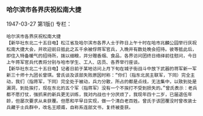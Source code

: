 ### 哈尔滨市各界庆祝松南大捷

1947-03-27
第1版()
专栏：

    哈尔滨市各界庆祝松南大捷
    【新华社东北二十五日电】松江省及哈尔滨市各界人士于昨日上午十时在哈市兆麟公园举行庆祝松南大捷大会，并欢迎前日抵此之五千余被俘蒋军官兵，入晚并有数处晚会招待。彼等抵此后，即住入特备暖气的招待所，拨以细粮，并分赠香烟、食品，各界访问团终日络绎前往慰问，今日上午蒋军官兵代表将分别与哈市学生、工人、店员、各界举行座谈。
    【新华社东北二十五日电】记者日前于某地访问上月下旬在城子街战斗中放下武器的蒋军新一军新三十师十九团长曾琪。曾氏谈及该部失败原因时称：“你们（指东北民主联军，下同）完全主动，我们（指蒋军，下同）完全处于被动，兵力分散，所占的都是点线，无法集中，以致到处是漏洞，到处挨打，现在东北的五个军（指蒋军）没有一个不挨打不受到损失的。”曾氏表示：老兵都不愿打仗，强抓来的新兵更无训练，我对内战也十分厌烦了，我现年四十二岁，已届退伍年龄，但屡次要求从未获覆。但愿和平早日实现，做一个清白老百姓。曾氏于该团覆没时曾改装士兵藏于士兵群中，改名王顺甫，自称系连部文书，复终被查获。
